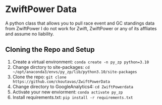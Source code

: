 # ZwiftPower Data
A python class that allows you to pull race event and GC standings data from ZwiftPower
I do not work for Zwift, ZwiftPower or any of its affliates and assume no liability.

## Cloning the Repo and Setup
1. Create a virtual environment: `conda create -n py_zp python=3.10`
2. Change dirctory to site-packages: `cd ~/opt/anaconda3/envs/py_zp/lib/python3.10/site-packages`
3. Clone the repo: `git clone https://github.com/ckoutavas/ZwiftPowerData`
4. Change directory to GoogleAnalytics4: `cd ZwiftPowerdata`
5. Activate your new enviorment: `conda activate py_zp`
6. Install requirements.txt: `pip install -r requirements.txt`

